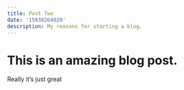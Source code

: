 ```yaml
---
title: Post Two
date: '15838264020'
description: My reasons for starting a blog.
---
```


# This is an amazing blog post.

Really it’s just great
